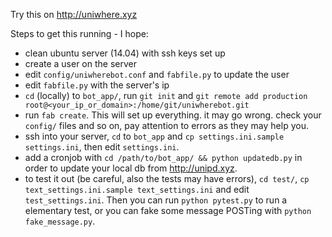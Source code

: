 Try this on http://uniwhere.xyz

Steps to get this running - I hope: 

- clean ubuntu server (14.04) with ssh keys set up
- create a user on the server
- edit `config/uniwherebot.conf` and `fabfile.py` to update the user
- edit `fabfile.py` with the server's ip
- `cd` (locally) to `bot_app/`, run `git init` and `git remote add production root@<your_ip_or_domain>:/home/git/uniwherebot.git`
- run `fab create`. This will set up everything. it may go wrong. check your `config/` files and so on, pay attention to errors as they may help you.
- ssh into your server, `cd` to `bot_app` and `cp settings.ini.sample settings.ini`, then edit `settings.ini`.
- add a cronjob with `cd /path/to/bot_app/ && python updatedb.py` in order to update your local db from http://unipd.xyz.
- to test it out (be careful, also the tests may have errors), `cd test/`, `cp text_settings.ini.sample text_settings.ini` and edit `test_settings.ini`. Then you can run `python pytest.py` to run a elementary test, or you can fake some message POSTing with `python fake_message.py`.
